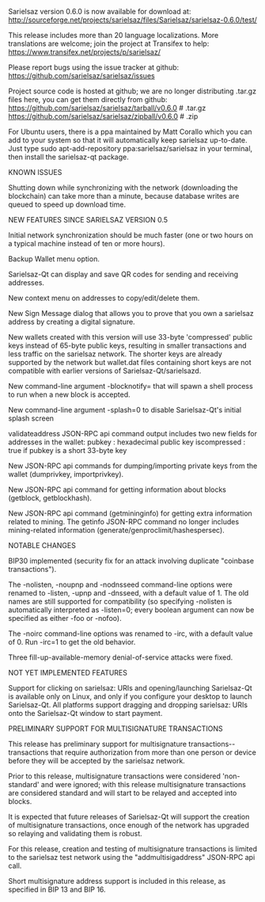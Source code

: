 Sarielsaz version 0.6.0 is now available for download at:
http://sourceforge.net/projects/sarielsaz/files/Sarielsaz/sarielsaz-0.6.0/test/

This release includes more than 20 language localizations.
More translations are welcome; join the
project at Transifex to help:
https://www.transifex.net/projects/p/sarielsaz/

Please report bugs using the issue tracker at github:
https://github.com/sarielsaz/sarielsaz/issues

Project source code is hosted at github; we are no longer
distributing .tar.gz files here, you can get them
directly from github:
https://github.com/sarielsaz/sarielsaz/tarball/v0.6.0  # .tar.gz
https://github.com/sarielsaz/sarielsaz/zipball/v0.6.0  # .zip

For Ubuntu users, there is a ppa maintained by Matt Corallo which
you can add to your system so that it will automatically keep
sarielsaz up-to-date.  Just type
sudo apt-add-repository ppa:sarielsaz/sarielsaz
in your terminal, then install the sarielsaz-qt package.


KNOWN ISSUES

Shutting down while synchronizing with the network
(downloading the blockchain) can take more than a minute,
because database writes are queued to speed up download
time.


NEW FEATURES SINCE SARIELSAZ VERSION 0.5

Initial network synchronization should be much faster
(one or two hours on a typical machine instead of ten or more
hours).

Backup Wallet menu option.

Sarielsaz-Qt can display and save QR codes for sending
and receiving addresses.

New context menu on addresses to copy/edit/delete them.

New Sign Message dialog that allows you to prove that you
own a sarielsaz address by creating a digital
signature.

New wallets created with this version will
use 33-byte 'compressed' public keys instead of
65-byte public keys, resulting in smaller
transactions and less traffic on the sarielsaz
network. The shorter keys are already supported
by the network but wallet.dat files containing
short keys are not compatible with earlier
versions of Sarielsaz-Qt/sarielsazd.

New command-line argument -blocknotify=<command>
that will spawn a shell process to run <command> 
when a new block is accepted.

New command-line argument -splash=0 to disable
Sarielsaz-Qt's initial splash screen

validateaddress JSON-RPC api command output includes
two new fields for addresses in the wallet:
pubkey : hexadecimal public key
iscompressed : true if pubkey is a short 33-byte key

New JSON-RPC api commands for dumping/importing
private keys from the wallet (dumprivkey, importprivkey).

New JSON-RPC api command for getting information about
blocks (getblock, getblockhash).

New JSON-RPC api command (getmininginfo) for getting
extra information related to mining. The getinfo
JSON-RPC command no longer includes mining-related
information (generate/genproclimit/hashespersec).



NOTABLE CHANGES

BIP30 implemented (security fix for an attack involving
duplicate "coinbase transactions").

The -nolisten, -noupnp and -nodnsseed command-line
options were renamed to -listen, -upnp and -dnsseed,
with a default value of 1. The old names are still
supported for compatibility (so specifying -nolisten
is automatically interpreted as -listen=0; every
boolean argument can now be specified as either
-foo or -nofoo).

The -noirc command-line options was renamed to
-irc, with a default value of 0. Run -irc=1 to
get the old behavior.

Three fill-up-available-memory denial-of-service
attacks were fixed.


NOT YET IMPLEMENTED FEATURES

Support for clicking on sarielsaz: URIs and
opening/launching Sarielsaz-Qt is available only on Linux,
and only if you configure your desktop to launch
Sarielsaz-Qt. All platforms support dragging and dropping
sarielsaz: URIs onto the Sarielsaz-Qt window to start
payment.


PRELIMINARY SUPPORT FOR MULTISIGNATURE TRANSACTIONS

This release has preliminary support for multisignature
transactions-- transactions that require authorization
from more than one person or device before they
will be accepted by the sarielsaz network.

Prior to this release, multisignature transactions
were considered 'non-standard' and were ignored;
with this release multisignature transactions are
considered standard and will start to be relayed
and accepted into blocks.

It is expected that future releases of Sarielsaz-Qt
will support the creation of multisignature transactions,
once enough of the network has upgraded so relaying
and validating them is robust.

For this release, creation and testing of multisignature
transactions is limited to the sarielsaz test network using
the "addmultisigaddress" JSON-RPC api call.

Short multisignature address support is included in this
release, as specified in BIP 13 and BIP 16.
